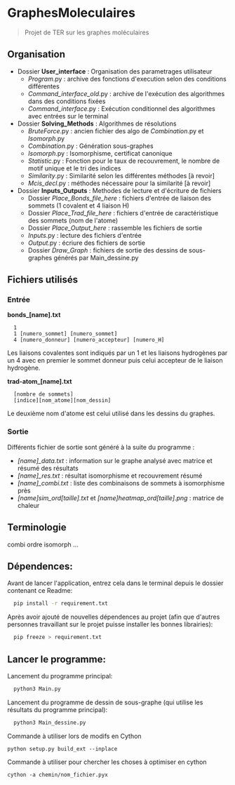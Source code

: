 # GraphesMoleculaires
> Projet de TER sur les graphes moléculaires

## Organisation
* Dossier **User_interface** : Organisation des parametrages utilisateur
  * *Program*.py : archive des fonctions d'execution selon des conditions différentes
  * *Command_interface_old*.py : archive de l'exécution des algorithmes dans des conditions fixées
  * *Command_interface*.py : Exécution conditionnel des algorithmes avec entrées sur le terminal
* Dossier **Solving_Methods** : Algorithmes de résolutions 
  * *BruteForce*.py : ancien fichier des algo de *Combination*.py et *Isomorph*.py
  * *Combination*.py : Génération sous-graphes
  * *Isomorph*.py : Isomorphisme, certificat canonique
  * *Statistic*.py : Fonction pour le taux de recouvrement, le nombre de motif unique et le tri des indices
  * *Similarity*.py : Similarité selon les différentes méthodes [à revoir]
  * *Mcis_decl*.py : méthodes nécessaire pour la similarité [à revoir]
* Dossier **Inputs_Outputs** : Methodes de lecture et d'écriture de fichiers
  * Dossier *Place_Bonds_file_here* : fichiers d'entrée de liaison des sommets (1 covalent et 4 liaison H)
  * Dossier *Place_Trad_file_here* : fichiers d'entrée de caractéristique des sommets (nom de l'atome)
  * Dossier *Place_Output_here* : rassemble les fichiers de sortie
  * *Inputs*.py : lecture des fichiers d'entrée
  * *Output*.py : écriure des fichiers de sortie
  * Dossier *Draw_Graph* : fichiers de sortie des dessins de sous-graphes générés par Main_dessine.py

## Fichiers utilisés
### Entrée
**bonds_[name].txt**
```
  1
  1 [numero_sommet] [numero_sommet]
  4 [numero_donneur] [numero_accepteur] [numero_H]
```
Les liaisons covalentes sont indiqués par un 1 et les liaisons hydrogènes par un 4 avec en premier le sommet donneur puis celui accepteur de le liaison hydrogène.

**trad-atom_[name].txt**
```
  [nombre de sommets]
  [indice][nom_atome][nom_dessin]
```
Le deuxième nom d'atome est celui utilisé dans les dessins du graphes.

### Sortie
Différents fichier de sortie sont généré à la suite du programme :
- *[name]_data.txt* : information sur le graphe analysé avec matrice et résumé des résultats
- *[name]_res.txt* : résultat isomorphisme et recouvrement résumé
- *[name]_combi.txt* : liste des combinaisons de sommets à isomorphisme près
- *[name]_sim_ord_[taille].txt* et *[name]_heatmap_ord_[taille].png* : matrice de chaleur

## Terminologie

combi
ordre
isomorph
...

## Dépendences:
Avant de lancer l'application, entrez cela dans le terminal depuis le dossier contenant ce Readme:
``` bash
  pip install -r requirement.txt
```

Après avoir ajouté de nouvelles dépendences au projet (afin que d'autres personnes travaillant sur le projet puisse installer les bonnes librairies):
``` bash
  pip freeze > requirement.txt
```

## Lancer le programme:
Lancement du programme principal:
```bash
  python3 Main.py
```

Lancement du programme de dessin de sous-graphe (qui utilise les résultats du programme principal):
```bash
  python3 Main_dessine.py
```

Commande à utiliser lors de modifs en Cython
```
python setup.py build_ext --inplace
```

Commande à utiliser pour chercher les choses à optimiser en cython
```
cython -a chemin/nom_fichier.pyx
```